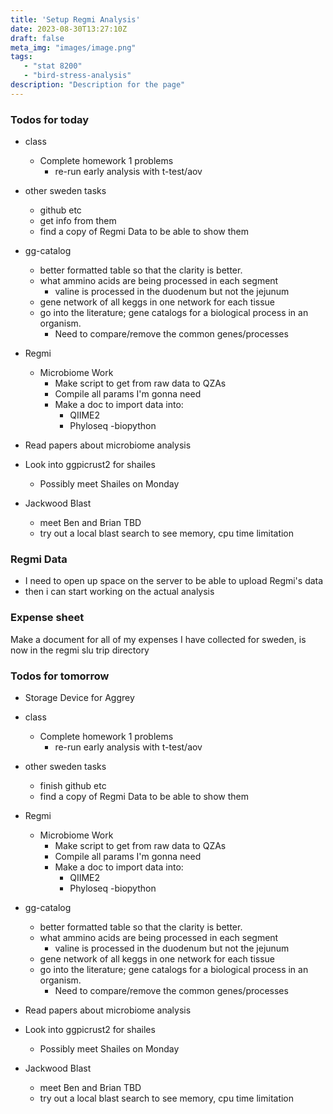 ```yaml
---
title: 'Setup Regmi Analysis'
date: 2023-08-30T13:27:10Z
draft: false
meta_img: "images/image.png"
tags:
   - "stat 8200"
   - "bird-stress-analysis"
description: "Description for the page"
---
```


### Todos for today

- class
  - Complete homework 1 problems
    - re-run early analysis with t-test/aov
  
- other sweden tasks
  - github etc
  - get info from them
  - find a copy of Regmi Data to be able to show them 
  
- gg-catalog
  - better formatted table so that the clarity is better.
  - what ammino acids are being processed in each segment
    - valine is processed in the duodenum but not the jejunum
  - gene network of all keggs in one network for each tissue
  - go into the literature; gene catalogs for a biological process in an organism.
      - Need to compare/remove the common genes/processes 
- Regmi
  - Microbiome Work
    - Make script to get from raw data to QZAs
    - Compile all params I'm gonna need
    - Make a doc to import data into:
      - QIIME2
      - Phyloseq
      -biopython
 
- Read papers about microbiome analysis

- Look into ggpicrust2 for shailes
  - Possibly meet Shailes on Monday
  
- Jackwood Blast
  - meet Ben and Brian TBD
  - try out a local blast search to see memory, cpu time limitation
  
### Regmi Data

- I need to open up space on the server to be able to upload Regmi's data
- then i can start working on the actual analysis

### Expense sheet

Make a document for all of my expenses I have collected for sweden, is now in the regmi slu trip directory


### Todos for tomorrow

- Storage Device for Aggrey

- class
  - Complete homework 1 problems
    - re-run early analysis with t-test/aov
  
- other sweden tasks
  - finish github etc
  - find a copy of Regmi Data to be able to show them 
  
- Regmi
  - Microbiome Work
    - Make script to get from raw data to QZAs
    - Compile all params I'm gonna need
    - Make a doc to import data into:
      - QIIME2
      - Phyloseq
      -biopython
- gg-catalog
  - better formatted table so that the clarity is better.
  - what ammino acids are being processed in each segment
    - valine is processed in the duodenum but not the jejunum
  - gene network of all keggs in one network for each tissue
  - go into the literature; gene catalogs for a biological process in an organism.
      - Need to compare/remove the common genes/processes 

 
- Read papers about microbiome analysis

- Look into ggpicrust2 for shailes
  - Possibly meet Shailes on Monday
  
- Jackwood Blast
  - meet Ben and Brian TBD
  - try out a local blast search to see memory, cpu time limitation
  
